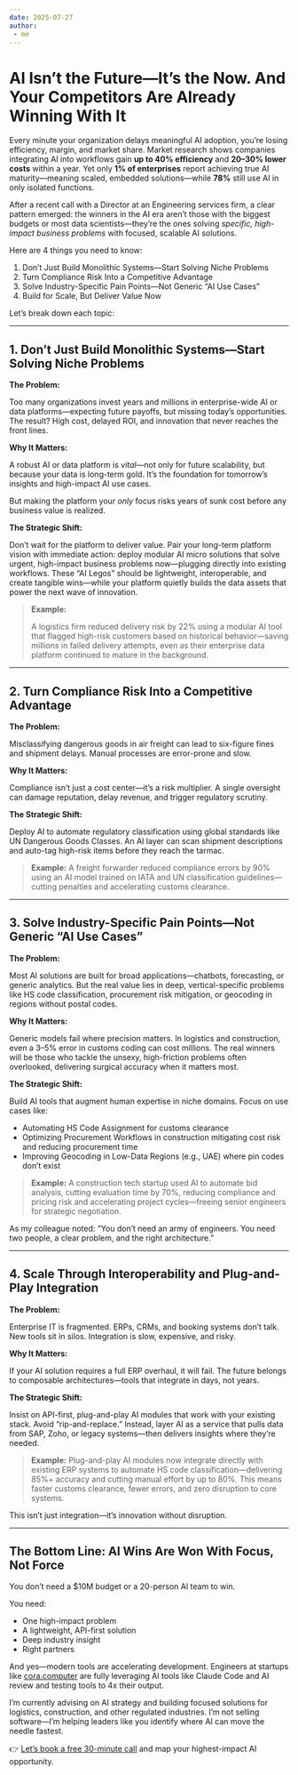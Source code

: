 ```yaml
---
date: 2025-07-27
author:
 - me
---
```


# AI Isn’t the Future—It’s the Now. And Your Competitors Are Already Winning With It

Every minute your organization delays meaningful AI adoption, you’re losing efficiency, margin, and market share. Market research shows companies integrating AI into workflows gain **up to 40% efficiency** and **20–30% lower costs** within a year. Yet only **1% of enterprises** report achieving true AI maturity—meaning scaled, embedded solutions—while **78%** still use AI in only isolated functions.

After a recent call with a Director at an Engineering services firm, a clear pattern emerged: the winners in the AI era aren’t those with the biggest budgets or most data scientists—they’re the ones solving *specific, high-impact business problems* with focused, scalable AI solutions.

Here are 4 things you need to know:

1. Don’t Just Build Monolithic Systems—Start Solving Niche Problems  
2. Turn Compliance Risk Into a Competitive Advantage  
3. Solve Industry-Specific Pain Points—Not Generic “AI Use Cases”  
4. Build for Scale, But Deliver Value Now  

Let’s break down each topic:

---

## 1. Don’t Just Build Monolithic Systems—Start Solving Niche Problems

**The Problem:**

Too many organizations invest years and millions in enterprise-wide AI or data platforms—expecting future payoffs, but missing today’s opportunities. The result? High cost, delayed ROI, and innovation that never reaches the front lines.

**Why It Matters:**

A robust AI or data platform is *vital*—not only for future scalability, but because your data is long-term gold. It’s the foundation for tomorrow’s insights and high-impact AI use cases.

But making the platform your *only* focus risks years of sunk cost before any business value is realized.

**The Strategic Shift:**

Don’t wait for the platform to deliver value. Pair your long-term platform vision with immediate action: deploy modular AI micro solutions that solve urgent, high-impact business problems now—plugging directly into existing workflows. These “AI Legos” should be lightweight, interoperable, and create tangible wins—while your platform quietly builds the data assets that power the next wave of innovation.

> **Example:**
>
> A logistics firm reduced delivery risk by 22% using a modular AI tool that flagged high-risk customers based on historical behavior—saving millions in failed delivery attempts, even as their enterprise data platform continued to mature in the background.

---

## 2. Turn Compliance Risk Into a Competitive Advantage

**The Problem:**

Misclassifying dangerous goods in air freight can lead to six-figure fines and shipment delays. Manual processes are error-prone and slow.

**Why It Matters:**

Compliance isn’t just a cost center—it’s a risk multiplier. A single oversight can damage reputation, delay revenue, and trigger regulatory scrutiny.

**The Strategic Shift:**

Deploy AI to automate regulatory classification using global standards like UN Dangerous Goods Classes. An AI layer can scan shipment descriptions and auto-tag high-risk items before they reach the tarmac.

> **Example:** A freight forwarder reduced compliance errors by 90% using an AI model trained on IATA and UN classification guidelines—cutting penalties and accelerating customs clearance.

---

## 3. Solve Industry-Specific Pain Points—Not Generic “AI Use Cases”

**The Problem:**

Most AI solutions are built for broad applications—chatbots, forecasting, or generic analytics. But the real value lies in deep, vertical-specific problems like HS code classification, procurement risk mitigation, or geocoding in regions without postal codes.

**Why It Matters:**

Generic models fail where precision matters. In logistics and construction, even a 3–5% error in customs coding can cost millions. The real winners will be those who tackle the unsexy, high-friction problems often overlooked, delivering surgical accuracy when it matters most.

**The Strategic Shift:**

Build AI tools that augment human expertise in niche domains. Focus on use cases like:

- Automating HS Code Assignment for customs clearance
- Optimizing Procurement Workflows in construction mitigating cost risk and reducing procurement time
- Improving Geocoding in Low-Data Regions (e.g., UAE) where pin codes don’t exist

> **Example:** A construction tech startup used AI to automate bid analysis, cutting evaluation time by 70%, reducing compliance and pricing risk and accelerating project cycles—freeing senior engineers for strategic negotiation.

As my colleague noted: “You don’t need an army of engineers. You need two people, a clear problem, and the right architecture.”

---

## 4. Scale Through Interoperability and Plug-and-Play Integration

**The Problem:**

Enterprise IT is fragmented. ERPs, CRMs, and booking systems don’t talk. New tools sit in silos. Integration is slow, expensive, and risky.

**Why It Matters:**

If your AI solution requires a full ERP overhaul, it will fail. The future belongs to composable architectures—tools that integrate in days, not years.

**The Strategic Shift:**

Insist on API-first, plug-and-play AI modules that work with your existing stack. Avoid “rip-and-replace.” Instead, layer AI as a service that pulls data from SAP, Zoho, or legacy systems—then delivers insights where they’re needed.

> **Example:**
> Plug-and-play AI modules now integrate directly with existing ERP systems to automate HS code classification—delivering 85%+ accuracy and cutting manual effort by up to 80%. This means faster customs clearance, fewer errors, and zero disruption to core systems.

This isn’t just integration—it’s innovation without disruption.

---

## The Bottom Line: AI Wins Are Won With Focus, Not Force

You don’t need a $10M budget or a 20-person AI team to win.

You need:
 - One high-impact problem
 - A lightweight, API-first solution
 - Deep industry insight
 - Right partners

And yes—modern tools are accelerating development. Engineers at startups like [cora.computer](http://cora.computer) are fully leveraging AI tools like Claude Code and AI review and testing tools to 4x their output.

I’m currently advising on AI strategy and building focused solutions for logistics, construction, and other regulated industries. I’m not selling software—I’m helping leaders like you identify where AI can move the needle fastest.

👉 [Let’s book a free 30-minute call](https://cal.com/luv-suneja) and map your highest-impact AI opportunity.

